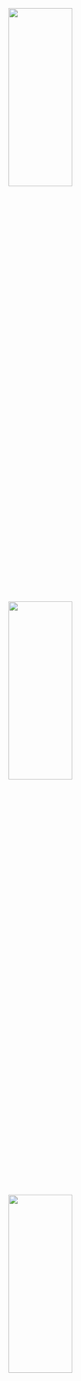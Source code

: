 <p>
<img src="https://user-images.githubusercontent.com/119857263/222362415-569fbd24-b5ac-4ff7-a569-7ef60b64d910.png" height="30%" width="50%" >
<img src="https://user-images.githubusercontent.com/119857263/222362433-11534142-604b-4c7c-a29e-9b204dd34297.png" height="30%" width="50%" >
<img src="https://user-images.githubusercontent.com/119857263/222362455-6e115e2e-87c8-47c4-ad1e-183b251a7356.png" height="30%" width="50%" >
</p>
